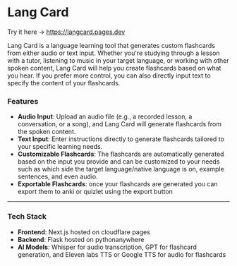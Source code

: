 # Lang Card

Try it here -> https://langcard.pages.dev

Lang Card is a language learning tool that generates custom flashcards from either audio or text input. Whether you're studying through a lesson with a tutor, listening to music in your target language, or working with other spoken content, Lang Card will help you create flashcards based on what you hear. If you prefer more control, you can also directly input text to specify the content of your flashcards.

### Features
- **Audio Input**: Upload an audio file (e.g., a recorded lesson, a conversation, or a song), and Lang Card will generate flashcards from the spoken content.
- **Text Input**: Enter instructions directly to generate flashcards tailored to your specific learning needs. 
- **Customizable Flashcards**: The flashcards are automatically generated based on the input you provide and can be customized to your needs such as which side the target language/native language is on, example sentences, and even audio.
- **Exportable Flashcards**: once your flashcards are generated you can export them to anki or quizlet using the export button

---

### Tech Stack

- **Frontend**: Next.js hosted on cloudflare pages
- **Backend**: Flask hosted on pythonanywhere
- **AI Models**: Whisper for audio transcription, GPT for flashcard generation, and Eleven labs TTS or Google TTS for audio for flashcards
